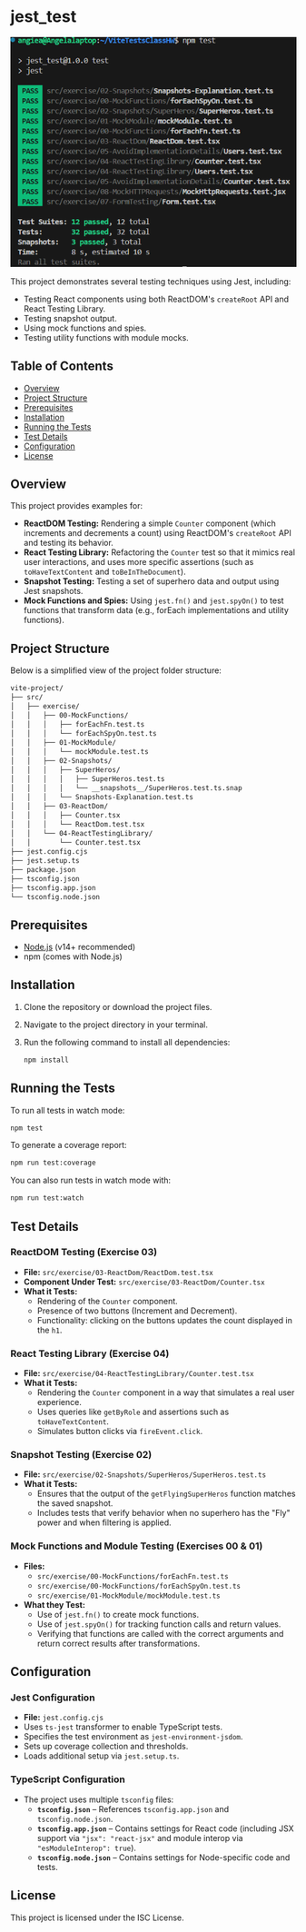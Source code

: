 # jest_test

![](./ProofOfTestsWorking/testworking.png)

This project demonstrates several testing techniques using Jest, including:
- Testing React components using both ReactDOM's `createRoot` API and React Testing Library.
- Testing snapshot output.
- Using mock functions and spies.
- Testing utility functions with module mocks.

## Table of Contents

- [Overview](#overview)
- [Project Structure](#project-structure)
- [Prerequisites](#prerequisites)
- [Installation](#installation)
- [Running the Tests](#running-the-tests)
- [Test Details](#test-details)
- [Configuration](#configuration)
- [License](#license)

## Overview

This project provides examples for:
- **ReactDOM Testing:** Rendering a simple `Counter` component (which increments and decrements a count) using ReactDOM's `createRoot` API and testing its behavior.
- **React Testing Library:** Refactoring the `Counter` test so that it mimics real user interactions, and uses more specific assertions (such as `toHaveTextContent` and `toBeInTheDocument`).
- **Snapshot Testing:** Testing a set of superhero data and output using Jest snapshots.
- **Mock Functions and Spies:** Using `jest.fn()` and `jest.spyOn()` to test functions that transform data (e.g., forEach implementations and utility functions).

## Project Structure

Below is a simplified view of the project folder structure:

```
vite-project/
├── src/
│   ├── exercise/
│   │   ├── 00-MockFunctions/
│   │   │   ├── forEachFn.test.ts
│   │   │   └── forEachSpyOn.test.ts
│   │   ├── 01-MockModule/
│   │   │   └── mockModule.test.ts
│   │   ├── 02-Snapshots/
│   │   │   ├── SuperHeros/
│   │   │   │   ├── SuperHeros.test.ts
│   │   │   │   └── __snapshots__/SuperHeros.test.ts.snap
│   │   │   └── Snapshots-Explanation.test.ts
│   │   ├── 03-ReactDom/
│   │   │   ├── Counter.tsx
│   │   │   └── ReactDom.test.tsx
│   │   └── 04-ReactTestingLibrary/
│   │       └── Counter.test.tsx
├── jest.config.cjs
├── jest.setup.ts
├── package.json
├── tsconfig.json
├── tsconfig.app.json
└── tsconfig.node.json
```

## Prerequisites

- [Node.js](https://nodejs.org/) (v14+ recommended)
- npm (comes with Node.js)

## Installation

1. Clone the repository or download the project files.
2. Navigate to the project directory in your terminal.
3. Run the following command to install all dependencies:

   ```bash
   npm install
   ```

## Running the Tests

To run all tests in watch mode:

```bash
npm test
```

To generate a coverage report:

```bash
npm run test:coverage
```

You can also run tests in watch mode with:

```bash
npm run test:watch
```

## Test Details

### ReactDOM Testing (Exercise 03)

- **File:** `src/exercise/03-ReactDom/ReactDom.test.tsx`  
- **Component Under Test:** `src/exercise/03-ReactDom/Counter.tsx`  
- **What it Tests:**
  - Rendering of the `Counter` component.
  - Presence of two buttons (Increment and Decrement).
  - Functionality: clicking on the buttons updates the count displayed in the `h1`.

### React Testing Library (Exercise 04)

- **File:** `src/exercise/04-ReactTestingLibrary/Counter.test.tsx`  
- **What it Tests:**
  - Rendering the `Counter` component in a way that simulates a real user experience.
  - Uses queries like `getByRole` and assertions such as `toHaveTextContent`.
  - Simulates button clicks via `fireEvent.click`.

### Snapshot Testing (Exercise 02)

- **File:** `src/exercise/02-Snapshots/SuperHeros/SuperHeros.test.ts`  
- **What it Tests:**
  - Ensures that the output of the `getFlyingSuperHeros` function matches the saved snapshot.
  - Includes tests that verify behavior when no superhero has the "Fly" power and when filtering is applied.

### Mock Functions and Module Testing (Exercises 00 & 01)

- **Files:**  
  - `src/exercise/00-MockFunctions/forEachFn.test.ts`
  - `src/exercise/00-MockFunctions/forEachSpyOn.test.ts`
  - `src/exercise/01-MockModule/mockModule.test.ts`  
- **What they Test:**
  - Use of `jest.fn()` to create mock functions.
  - Use of `jest.spyOn()` for tracking function calls and return values.
  - Verifying that functions are called with the correct arguments and return correct results after transformations.

## Configuration

### Jest Configuration

- **File:** `jest.config.cjs`  
- Uses `ts-jest` transformer to enable TypeScript tests.
- Specifies the test environment as `jest-environment-jsdom`.
- Sets up coverage collection and thresholds.
- Loads additional setup via `jest.setup.ts`.

### TypeScript Configuration

- The project uses multiple `tsconfig` files:
  - **`tsconfig.json`** – References `tsconfig.app.json` and `tsconfig.node.json`.
  - **`tsconfig.app.json`** – Contains settings for React code (including JSX support via `"jsx": "react-jsx"` and module interop via `"esModuleInterop": true`).
  - **`tsconfig.node.json`** – Contains settings for Node-specific code and tests.

## License

This project is licensed under the ISC License.
